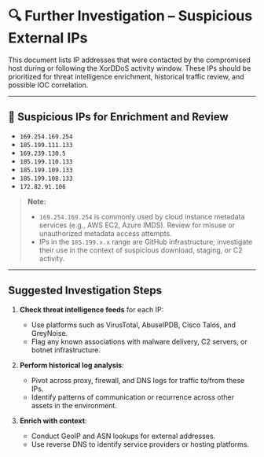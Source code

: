 # 🔍 Further Investigation – Suspicious External IPs

This document lists IP addresses that were contacted by the compromised host during or following the XorDDoS activity window. These IPs should be prioritized for threat intelligence enrichment, historical traffic review, and possible IOC correlation.

---

## 📌 Suspicious IPs for Enrichment and Review

- `169.254.169.254`
- `185.199.111.133`
- `169.239.130.5`
- `185.199.110.133`
- `185.199.109.133`
- `185.199.108.133`
- `172.82.91.106`

> **Note:**  
> - `169.254.169.254` is commonly used by cloud instance metadata services (e.g., AWS EC2, Azure IMDS). Review for misuse or unauthorized metadata access attempts.  
> - IPs in the `185.199.x.x` range are GitHub infrastructure; investigate their use in the context of suspicious download, staging, or C2 activity.

---

## Suggested Investigation Steps

1. **Check threat intelligence feeds** for each IP:
   - Use platforms such as VirusTotal, AbuseIPDB, Cisco Talos, and GreyNoise.
   - Flag any known associations with malware delivery, C2 servers, or botnet infrastructure.

2. **Perform historical log analysis**:
   - Pivot across proxy, firewall, and DNS logs for traffic to/from these IPs.
   - Identify patterns of communication or recurrence across other assets in the environment.

3. **Enrich with context**:
   - Conduct GeoIP and ASN lookups for external addresses.
   - Use reverse DNS to identify service providers or hosting platforms.
